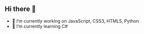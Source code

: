 ## Hi there 👋 

- 🔭 I’m currently working on JavaScript, CSS3, HTML5, Python
- 🌱 I’m currently learning C#


